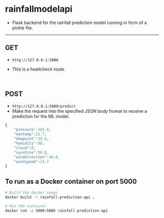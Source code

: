 # rainfallmodelapi
- Flask backend for the rainfall prediction model running in form of a pickle file.

---
## GET
- `http://127.0.0.1:5000`

- This is a healtcheck route.

﻿

## POST
- `http://127.0.0.1:5000/predict`
- Make the request into the specified JSON body fromat to receive a prediction for the ML model.
```javascript
{
    "pressure":101.9,
    "maxtemp":22.7, 
    "dewpoint":19.9, 
    "humidity":98, 
    "cloud":8, 
    "sunshine":50.0, 
    "winddirection":40.0, 
    "windspeed":13.7
}
```

## To run as a Docker container on port 5000
```bash
# Build the Docker image
docker build -t rainfall-prediction-api .
```
```bash
# Run the container
docker run -p 5000:5000 rainfall-prediction-api
```
